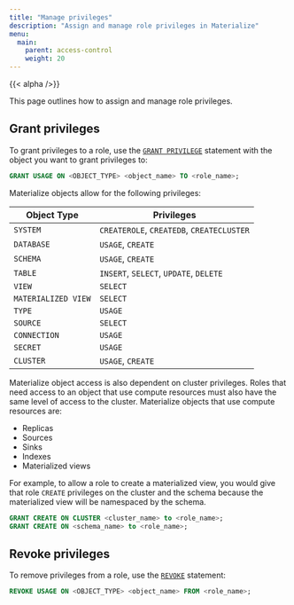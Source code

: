 ```yaml
---
title: "Manage privileges"
description: "Assign and manage role privileges in Materialize"
menu:
  main:
    parent: access-control
    weight: 20
---
```


{{< alpha />}}

This page outlines how to assign and manage role privileges.

## Grant privileges

To grant privileges to a role, use the [`GRANT PRIVILEGE`](https://materialize.com/docs/sql/grant-privilege/) statement with the
object you want to grant privileges to:

```sql
GRANT USAGE ON <OBJECT_TYPE> <object_name> TO <role_name>;
```

Materialize objects allow for the following privileges:

| Object Type         | Privileges                                |
|---------------------|-------------------------------------------|
| `SYSTEM`            | `CREATEROLE`, `CREATEDB`, `CREATECLUSTER` |
| `DATABASE`          | `USAGE`, `CREATE`                         |
| `SCHEMA`            | `USAGE`, `CREATE`                         |
| `TABLE`             | `INSERT`, `SELECT`, `UPDATE`, `DELETE`    |
| `VIEW`              | `SELECT`                                  |
| `MATERIALIZED VIEW` | `SELECT`                                  |
| `TYPE`              | `USAGE`                                   |
| `SOURCE`            | `SELECT`                                  |
| `CONNECTION`        | `USAGE`                                   |
| `SECRET`            | `USAGE`                                   |
| `CLUSTER`           | `USAGE`, `CREATE`                         |

Materialize object access is also dependent on cluster privileges.
Roles that need access to an object that use compute resources must also have
the same level of access to the cluster. Materialize objects that use compute
resources are:

* Replicas
* Sources
* Sinks
* Indexes
* Materialized views

For example, to allow a role to create a materialized view, you would
give that role `CREATE` privileges on the cluster and the schema because the
materialized view will be namespaced by the schema.

```sql
GRANT CREATE ON CLUSTER <cluster_name> to <role_name>;
GRANT CREATE ON <schema_name> to <role_name>;
```

## Revoke privileges

To remove privileges from a role, use the [`REVOKE`](https://materialize.com/docs/sql/revoke-privilege/) statement:

```sql
REVOKE USAGE ON <OBJECT_TYPE> <object_name> FROM <role_name>;
```
